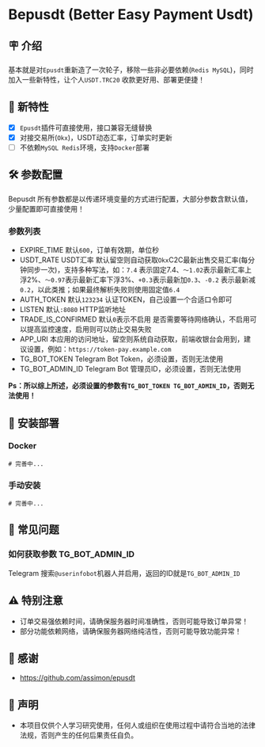 # Bepusdt (Better Easy Payment Usdt)

## 🪧 介绍

基本就是对`Epusdt`重新造了一次轮子，移除一些非必要依赖(`Redis MySQL`)，同时加入一些新特性，让个人`USDT.TRC20`
收款更好用、部署更便捷！

## 🎉 新特性

- [x] `Epusdt`插件可直接使用，接口兼容无缝替换
- [x] 对接交易所(`Okx`)，USDT动态汇率，订单实时更新
- [ ] 不依赖`MySQL Redis`环境，支持`Docker`部署

## 🛠 参数配置

Bepusdt 所有参数都是以传递环境变量的方式进行配置，大部分参数含默认值，少量配置即可直接使用！

### 参数列表

- EXPIRE_TIME 默认`600`，订单有效期，单位秒
- USDT_RATE USDT汇率 默认留空则自动获取`Okx`C2C最新出售交易汇率(每分钟同步一次)，支持多种写法，如：`7.4`
  表示固定7.4、`～1.02`表示最新汇率上浮2%、`～0.97`表示最新汇率下浮3%、`+0.3`表示最新加`0.3`、`-0.2`
  表示最新减`0.2`，以此类推；如果最终解析失败则使用固定值`6.4`
- AUTH_TOKEN 默认`123234` 认证TOKEN，自己设置一个合适口令即可
- LISTEN 默认`:8080` HTTP监听地址
- TRADE_IS_CONFIRMED 默认`0`表示不启用 是否需要等待网络确认，不启用可以提高监控速度，启用则可以防止交易失败
- APP_URI 本应用的访问地址，留空则系统自动获取，前端收银台会用到，建议设置，例如：`https://token-pay.example.com`
- TG_BOT_TOKEN Telegram Bot Token，必须设置，否则无法使用
- TG_BOT_ADMIN_ID Telegram Bot 管理员ID，必须设置，否则无法使用

**Ps：所以综上所述，必须设置的参数有`TG_BOT_TOKEN TG_BOT_ADMIN_ID`，否则无法使用！**

## 🚀 安装部署

### Docker

```shell
# 完善中...
```

### 手动安装

```shell
# 完善中...
```

## 🤔 常见问题

### 如何获取参数 TG_BOT_ADMIN_ID

Telegram 搜索`@userinfobot`机器人并启用，返回的ID就是`TG_BOT_ADMIN_ID`

## ⚠️ 特别注意

- 订单交易强依赖时间，请确保服务器时间准确性，否则可能导致订单异常！
- 部分功能依赖网络，请确保服务器网络纯洁性，否则可能导致功能异常！

## 🙏 感谢

- https://github.com/assimon/epusdt

## 📢 声明

- 本项目仅供个人学习研究使用，任何人或组织在使用过程中请符合当地的法律法规，否则产生的任何后果责任自负。